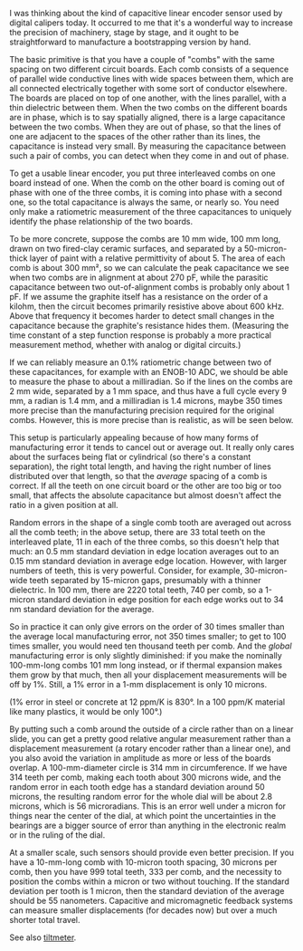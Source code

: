 I was thinking about the kind of capacitive linear encoder sensor used
by digital calipers today.  It occurred to me that it's a wonderful
way to increase the precision of machinery, stage by stage, and it
ought to be straightforward to manufacture a bootstrapping version by
hand.

The basic primitive is that you have a couple of "combs" with the same
spacing on two different circuit boards.  Each comb consists of a
sequence of parallel wide conductive lines with wide spaces between
them, which are all connected electrically together with some sort of
conductor elsewhere.  The boards are placed on top of one another,
with the lines parallel, with a thin dielectric between them.  When
the two combs on the different boards are in phase, which is to say
spatially aligned, there is a large capacitance between the two combs.
When they are out of phase, so that the lines of one are adjacent to
the spaces of the other rather than its lines, the capacitance is
instead very small.  By measuring the capacitance between such a pair
of combs, you can detect when they come in and out of phase.

To get a usable linear encoder, you put three interleaved combs on one
board instead of one.  When the comb on the other board is coming out
of phase with one of the three combs, it is coming into phase with a
second one, so the total capacitance is always the same, or nearly so.
You need only make a ratiometric measurement of the three capacitances
to uniquely identify the phase relationship of the two boards.

To be more concrete, suppose the combs are 10 mm wide, 100 mm long,
drawn on two fired-clay ceramic surfaces, and separated by a
50-micron-thick layer of paint with a relative permittivity of
about 5.  The area of each comb is about 300 mm², so we can calculate
the peak capacitance we see when two combs are in alignment at about
270 pF, while the parasitic capacitance between two out-of-alignment
combs is probably only about 1 pF.  If we assume the graphite itself
has a resistance on the order of a kilohm, then the circuit becomes
primarily resistive above about 600 kHz.  Above that frequency it
becomes harder to detect small changes in the capacitance because the
graphite's resistance hides them.  (Measuring the time constant of a
step function response is probably a more practical measurement
method, whether with analog or digital circuits.)

If we can reliably measure an 0.1% ratiometric change between two of
these capacitances, for example with an ENOB-10 ADC, we should be able
to measure the phase to about a milliradian.  So if the lines on the
combs are 2 mm wide, separated by a 1 mm space, and thus have a full
cycle every 9 mm, a radian is 1.4 mm, and a milliradian is 1.4
microns, maybe 350 times more precise than the manufacturing precision
required for the original combs.  However, this is more precise than
is realistic, as will be seen below.

This setup is particularly appealing because of how many forms of
manufacturing error it tends to cancel out or average out.  It really
only cares about the surfaces being flat or cylindrical (so there's a
constant separation), the right total length, and having the right
number of lines distributed over that length, so that the *average*
spacing of a comb is correct.  If all the teeth on one circuit board
or the other are too big or too small, that affects the absolute
capacitance but almost doesn't affect the ratio in a given position at
all.

Random errors in the shape of a single comb tooth are averaged out
across all the comb teeth; in the above setup, there are 33 total
teeth on the interleaved plate, 11 in each of the three combs, so this
doesn't help that much: an 0.5 mm standard deviation in edge location
averages out to an 0.15 mm standard deviation in average edge
location. However, with larger numbers of teeth, this is very
powerful.  Consider, for example, 30-micron-wide teeth separated by
15-micron gaps, presumably with a thinner dielectric.  In 100 mm,
there are 2220 total teeth, 740 per comb, so a 1-micron standard
deviation in edge position for each edge works out to 34 nm standard
deviation for the average.

So in practice it can only give errors on the order of 30 times
smaller than the average local manufacturing error, not 350 times
smaller; to get to 100 times smaller, you would need ten thousand
teeth per comb.  And the *global* manufacturing error is only slightly
diminished: if you make the nominally 100-mm-long combs 101 mm long
instead, or if thermal expansion makes them grow by that much, then
all your displacement measurements will be off by 1%.  Still, a 1%
error in a 1-mm displacement is only 10 microns.

(1% error in steel or concrete at 12 ppm/K is 830°.  In a 100 ppm/K
material like many plastics, it would be only 100°.)

By putting such a comb around the outside of a circle rather than on a
linear slide, you can get a pretty good relative angular measurement
rather than a displacement measurement (a rotary encoder rather than a
linear one), and you also avoid the variation in amplitude as more or
less of the boards overlap.  A 100-mm-diameter circle is 314 mm in
circumference.  If we have 314 teeth per comb, making each tooth about
300 microns wide, and the random error in each tooth edge has a
standard deviation around 50 microns, the resulting random error for
the whole dial will be about 2.8 microns, which is 56 microradians.
This is an error well under a micron for things near the center of the
dial, at which point the uncertainties in the bearings are a bigger
source of error than anything in the electronic realm or in the ruling
of the dial.

At a smaller scale, such sensors should provide even better precision.
If you have a 10-mm-long comb with 10-micron tooth spacing, 30 microns
per comb, then you have 999 total teeth, 333 per comb, and the
necessity to position the combs within a micron or two without
touching.  If the standard deviation per tooth is 1 micron, then the
standard deviation of the average should be 55 nanometers.  Capacitive
and micromagnetic feedback systems can measure smaller displacements
(for decades now) but over a much shorter total travel.

See also [tiltmeter].

[tiltmeter]: https://www.eevblog.com/forum/projects/suggestions-for-high-resolution-tiltmeter-(inclinometer)-sensor/msg1531160/#msg1531160
